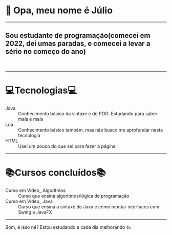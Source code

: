 <h1>👋 Opa, meu nome é Júlio</h1>
<hr>
<h2>Sou estudante de programação(comecei em 2022, dei umas paradas, e comecei a levar a sério no começo do ano)</h2>
<br>
<hr>
<h1> 💻Tecnologias💻</h1>
<dl>
   <dt> Java </dt>
   <dd> Conhecimento básico da sintaxe e de POO. Estudando para saber mais e mais </dd>
   <dt> Lua </dt>
   <dd> Conhecimento básico também, mas não busco me aprofundar nesta tecnologia </dd>
   <dt> HTML </dt>
   <dd> Usei um pouco do que sei para fazer a página</dd>
</dl>
<hr>
<h1> 📚Cursos concluídos📚 </h1>
<dl>
   <dt> Curso em Vídeo_ Algoritmos </dt>
   <dd> Curso que ensina algoritmos/lógica de programação</dd>
   <dt> Curso em Vídeo_ Java </dt>
   <dd> Curso que ensina a sintaxe de Java e como montar interfaces com Swing e JavaFX </dd>
</dl>
<hr>
<p>Bom, é isso né? Estou estudando e cada dia melhorando 👍</p>
<!---
oJulioC/oJulioC is a ✨ special ✨ repository because its `README.md` (this file) appears on your GitHub profile.
You can click the Preview link to take a look at your changes.
--->
